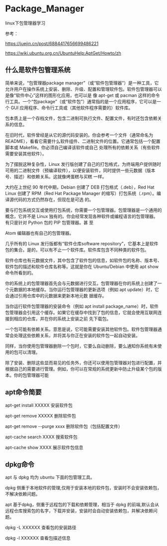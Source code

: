 # Package_Manager
linux下包管理器学习

参考：

https://juejin.cn/post/6884417656699486221

https://wiki.ubuntu.org.cn/UbuntuHelp:AptGet/Howto/zh


## 什么是软件包管理系统

简单来说，“包管理器package manager”（或“软件包管理器”）是一种工具，它允许用户在操作系统上安装、删除、升级、配置和管理软件包。软件包管理器可以是像“软件中心”这样的图形化应用，也可以是
像 apt-get 或 pacman 这样的命令行工具。一个“包package”（或“软件包”）通常指的是一个应用程序，它可以是一个 GUI 应用程序、命令行工具或（其他软件程序需要的）软件库。

包本质上是一个存档文件，包含二进制可执行文件、配置文件，有时还包含依赖关系的信息。

在旧时代，软件曾经是从它的源代码安装的。你会参考一个文件（通常命名为 README），看看它需要什么软件组件、二进制文件的位置。它通常包括一个配置脚本或 Makefile。你必须自己编译该软件或自己
处理所有的依赖关系（有些软件需要安装其他软件）。

为了摆脱这种复杂性，Linux 发行版创建了自己的打包格式，为终端用户提供随时可用的二进制文件（预编译软件），以便安装软件，同时提供一些元数据（版本号、描述）和依赖关系。这就像烤蛋糕与买糕
一样。

大约在上世纪 90 年代中期，Debian 创建了 DEB 打包格式（.deb），Red Hat Linux 创建了 RPM（Red Hat Package Manager 的缩写）打包系统（.rpm）。编译源代码的方式仍然存在，但现在是可选
的。

要与打包系统交互或使用打包系统，你需要一个包管理器。包管理器是一个通用的概念，它并不是 Linux 独有的。你会经常发现各种软件或编程语言的包管理器。有只是针对 Python 包的 PIP 包管理器。甚
至 

Atom 编辑器也有自己的包管理器。

几乎所有的 Linux 发行版都有“软件仓库software repository”，它基本上是软件包的集合。是的，可以有不止一个软件库。软件库包含不同种类的软件包。

软件仓库也有元数据文件，其中包含了软件包的信息，如软件包的名称、版本号、软件包的描述和软件仓库名称等。这就是你在 Ubuntu/Debian 中使用 apt show 命令所看到的。

你的系统上的包管理器首先会与元数据进行交互。包管理器在你的系统上创建了一个元数据的本地缓存。当你运行包管理器的更新选项（例如 apt update）时，它会通过引用仓库中的元数据来更新本地元数
据缓存。

当你运行软件包管理器的安装命令（例如 apt install package_name）时，软件包管理器会引用这个缓存。如果它在缓存中找到了包的信息，它就会使用互联网连接到相应的仓库，并在你的系统上安装之前
先下载包。

一个包可能有依赖关系。意思是说，它可能需要安装其他软件包。软件包管理器通常会处理这些依赖关系，并将其与你正在安装的软件包一起自动安装。

同样，当你使用包管理器删除一个包时，它要么自动删除，要么通知你系统有未使用的包可以清理。

除了安装、删除这些显而易见的任务外，你还可以使用包管理器对包进行配置，并根据自己的需要进行管理。例如，你可以在常规的系统更新中防止升级某个包的版本。你的包管理器可能



## apt命令简要

apt-get install XXXXX  安装软件包

apt-get remove XXXXX  删除软件包

apt-get remove --purge xxxx 删除软件包（包括配置文件）


apt-cache search XXXX 搜索软件包

apt-cache show XXXX 展示软件包信息

## dpkg命令

apt 与 dpkg 均为 ubuntu 下面的包管理工具。

dpkg 侧重于本地软件的管理,仅用于安装本地的软件包，安装时不会安装依赖包，不解决依赖问题。

apt 基于dpkg，侧重于远程包的下载和依赖管理，相当于 dpkg 的前端,默认会从远程仓库搜索包的名字，下载并安装，安装时会自动安装依赖包，并解决依赖问题。

dpkg -L XXXXXX  查看包的安装路径

dpkg -l XXXXXX  查看包描述信息























